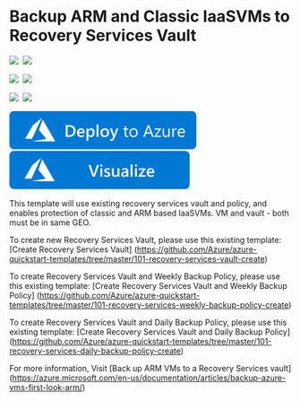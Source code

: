 # Backup ARM and Classic IaaSVMs to Recovery Services Vault

<IMG SRC="https://azurequickstartsservice.blob.core.windows.net/badges/201-recovery-services-backup-classic-resource-manager-vms/PublicLastTestDate.svg" />&nbsp;
<IMG SRC="https://azurequickstartsservice.blob.core.windows.net/badges/201-recovery-services-backup-classic-resource-manager-vms/PublicDeployment.svg" />&nbsp;

<IMG SRC="https://azurequickstartsservice.blob.core.windows.net/badges/201-recovery-services-backup-classic-resource-manager-vms/FairfaxLastTestDate.svg" />&nbsp;
<IMG SRC="https://azurequickstartsservice.blob.core.windows.net/badges/201-recovery-services-backup-classic-resource-manager-vms/FairfaxDeployment.svg" />&nbsp;

<IMG SRC="https://azurequickstartsservice.blob.core.windows.net/badges/201-recovery-services-backup-classic-resource-manager-vms/BestPracticeResult.svg" />&nbsp;
<IMG SRC="https://azurequickstartsservice.blob.core.windows.net/badges/201-recovery-services-backup-classic-resource-manager-vms/CredScanResult.svg" />&nbsp;

<a href="https://portal.azure.com/#create/Microsoft.Template/uri/https%3A%2F%2Fraw.githubusercontent.com%2FAzure%2Fazure-quickstart-templates%2Fmaster%2F201-recovery-services-backup-classic-resource-manager-vms%2Fazuredeploy.json" target="_blank">
    <img src="https://raw.githubusercontent.com/Azure/azure-quickstart-templates/master/1-CONTRIBUTION-GUIDE/images/deploytoazure.svg?sanitize=true"/>
</a>
<a href="http://armviz.io/#/?load=https%3A%2F%2Fraw.githubusercontent.com%2FAzure%2Fazure-quickstart-templates%2Fmaster%2F201-recovery-services-backup-classic-resource-manager-vms%2Fazuredeploy.json" target="_blank">
    <img src="https://raw.githubusercontent.com/Azure/azure-quickstart-templates/master/1-CONTRIBUTION-GUIDE/images/visualizebutton.svg?sanitize=true"/>
</a>

This template will use existing recovery services vault and policy, and enables protection of classic and ARM based IaaSVMs. VM and vault - both must be in same GEO.

To create new Recovery Services Vault, please use this existing template: [Create Recovery Services Vault] (https://github.com/Azure/azure-quickstart-templates/tree/master/101-recovery-services-vault-create)

To create Recovery Services Vault and Weekly Backup Policy, please use this existing template: [Create Recovery Services Vault and Weekly Backup Policy] (https://github.com/Azure/azure-quickstart-templates/tree/master/101-recovery-services-weekly-backup-policy-create)

To create Recovery Services Vault and Daily Backup Policy, please use this existing template: [Create Recovery Services Vault and Daily Backup Policy] (https://github.com/Azure/azure-quickstart-templates/tree/master/101-recovery-services-daily-backup-policy-create)

For more information, Visit [Back up ARM VMs to a Recovery Services vault] (https://azure.microsoft.com/en-us/documentation/articles/backup-azure-vms-first-look-arm/)

